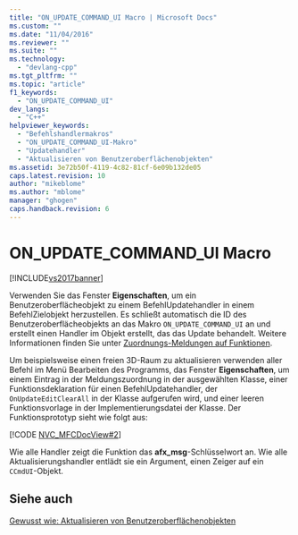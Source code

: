 ```yaml
---
title: "ON_UPDATE_COMMAND_UI Macro | Microsoft Docs"
ms.custom: ""
ms.date: "11/04/2016"
ms.reviewer: ""
ms.suite: ""
ms.technology: 
  - "devlang-cpp"
ms.tgt_pltfrm: ""
ms.topic: "article"
f1_keywords: 
  - "ON_UPDATE_COMMAND_UI"
dev_langs: 
  - "C++"
helpviewer_keywords: 
  - "Befehlshandlermakros"
  - "ON_UPDATE_COMMAND_UI-Makro"
  - "Updatehandler"
  - "Aktualisieren von Benutzeroberflächenobjekten"
ms.assetid: 3e72b50f-4119-4c82-81cf-6e09b132de05
caps.latest.revision: 10
author: "mikeblome"
ms.author: "mblome"
manager: "ghogen"
caps.handback.revision: 6
---
```

# ON_UPDATE_COMMAND_UI Macro
[!INCLUDE[vs2017banner](../assembler/inline/includes/vs2017banner.md)]

Verwenden Sie das Fenster **Eigenschaften**, um ein Benutzeroberflächeobjekt zu einem BefehlUpdatehandler in einem BefehlZielobjekt herzustellen.  Es schließt automatisch die ID des Benutzeroberflächeobjekts an das Makro `ON_UPDATE_COMMAND_UI` an und erstellt einen Handler im Objekt erstellt, das das Update behandelt.  Weitere Informationen finden Sie unter [Zuordnungs\-Meldungen auf Funktionen](../mfc/reference/mapping-messages-to-functions.md).  
  
 Um beispielsweise einen freien 3D\-Raum zu aktualisieren verwenden aller Befehl im Menü Bearbeiten des Programms, das Fenster **Eigenschaften**, um einem Eintrag in der Meldungszuordnung in der ausgewählten Klasse, einer Funktionsdeklaration für einen BefehlUpdatehandler, der `OnUpdateEditClearAll` in der Klasse aufgerufen wird, und einer leeren Funktionsvorlage in der Implementierungsdatei der Klasse.  Der Funktionsprototyp sieht wie folgt aus:  
  
 [!CODE [NVC_MFCDocView#2](../CodeSnippet/VS_Snippets_Cpp/NVC_MFCDocView#2)]  
  
 Wie alle Handler zeigt die Funktion das **afx\_msg**\-Schlüsselwort an.  Wie alle Aktualisierungshandler entlädt sie ein Argument, einen Zeiger auf ein `CCmdUI`\-Objekt.  
  
## Siehe auch  
 [Gewusst wie: Aktualisieren von Benutzeroberflächenobjekten](../mfc/how-to-update-user-interface-objects.md)